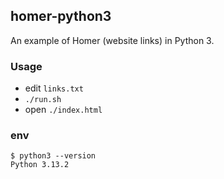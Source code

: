 ## homer-python3

An example of Homer (website links) in Python 3.

### Usage

* edit `links.txt`
* `./run.sh`
* open `./index.html`

### env

```
$ python3 --version
Python 3.13.2
```
